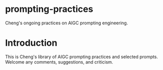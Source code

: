 # prompting-practices
Cheng's ongoing practices on AIGC prompting engineering.

# Introduction
This is Cheng's library of AIGC prompting practices and selected prompts.<br>
Welcome any comments, suggestions, and criticism.
